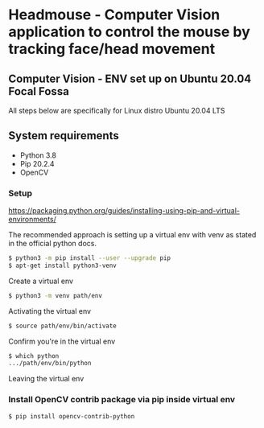 # Headmouse - Computer Vision application to control the mouse by tracking face/head movement

## Computer Vision - ENV set up on Ubuntu 20.04 Focal Fossa
All steps below are specifically for Linux distro Ubuntu 20.04 LTS

## System requirements
- Python 3.8
- Pip 20.2.4
- OpenCV

### Setup
https://packaging.python.org/guides/installing-using-pip-and-virtual-environments/

The recommended approach is setting up a virtual env with venv as stated in the official python docs.

```sh
$ python3 -m pip install --user --upgrade pip
$ apt-get install python3-venv
```

Create a virtual env

```sh
$ python3 -m venv path/env
```

Activating the virtual env

```sh
$ source path/env/bin/activate
```

Confirm you're in the virtual env

```sh
$ which python
.../path/env/bin/python
```

Leaving the virtual env


### Install OpenCV contrib package via pip inside virtual env
```sh
$ pip install opencv-contrib-python
```


